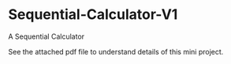# Sequential-Calculator-V1
A Sequential Calculator

See the attached pdf file to understand details of this mini project.
